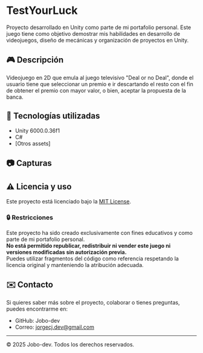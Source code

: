 # TestYourLuck

Proyecto desarrollado en Unity como parte de mi portafolio personal. Este juego tiene como objetivo demostrar mis habilidades en desarrollo de videojuegos, diseño de mecánicas y organización de proyectos en Unity.

## 🎮 Descripción

Videojuego en 2D que emula al juego televisivo "Deal or no Deal", donde el usuario tiene que seleccionar un premio e ir descartando el resto con el fin de obtener el premio con mayor valor, o bien, aceptar la propuesta de la banca.

## 🚀 Tecnologías utilizadas

- Unity 6000.0.36f1
- C#
- [Otros assets]

## 📷 Capturas



## ⚠️ Licencia y uso

Este proyecto está licenciado bajo la [MIT License](LICENSE).

### 🔒 Restricciones

Este proyecto ha sido creado exclusivamente con fines educativos y como parte de mi portafolio personal.  
**No está permitido republicar, redistribuir ni vender este juego ni versiones modificadas sin autorización previa.**  
Puedes utilizar fragmentos del código como referencia respetando la licencia original y manteniendo la atribución adecuada.

## ✉️ Contacto

Si quieres saber más sobre el proyecto, colaborar o tienes preguntas, puedes encontrarme en:

- GitHub: Jobo-dev
- Correo: jorgecj.dev@gmail.com

---

© 2025 Jobo-dev. Todos los derechos reservados.
